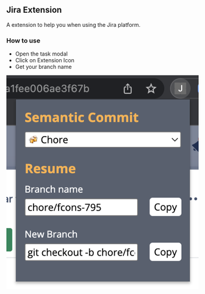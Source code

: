 ## Jira Extension

A extension to help you when using the Jira platform.

### How to use

- Open the task modal
- Click on Extension Icon
- Get your branch name

![Image](./image.png)
